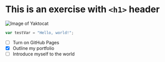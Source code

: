 # This is an exercise with `<h1>` header

![Image of Yaktocat](https://octodex.github.com/images/securityknightocat.png)

``` javascript
var testVar = "Hello, world!";
```

- [ ] Turn on GitHub Pages
- [x] Outline my portfolio
- [ ] Introduce myself to the world
